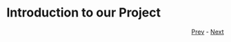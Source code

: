 # Introduction to our Project

<div align="right">
   
   [Prev](01_intro-to-cicd.md) - [Next](04_intro-to-deployments.md)
</div>